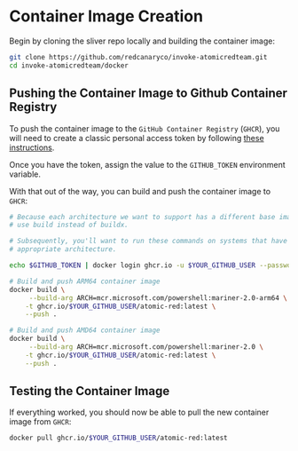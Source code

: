 # Container Image Creation

Begin by cloning the sliver repo locally and building the container image:

```bash
git clone https://github.com/redcanaryco/invoke-atomicredteam.git
cd invoke-atomicredteam/docker
```

## Pushing the Container Image to Github Container Registry

To push the container image to the `GitHub Container Registry` (`GHCR`), you
will need to create a classic personal access token by following
[these instructions](https://docs.github.com/en/packages/working-with-a-github-packages-registry/working-with-the-container-registry).

Once you have the token, assign the value to the `GITHUB_TOKEN` environment variable.

With that out of the way, you can build and push the container image to `GHCR`:

```bash
# Because each architecture we want to support has a different base image
# use build instead of buildx.

# Subsequently, you'll want to run these commands on systems that have the
# appropriate architecture.

echo $GITHUB_TOKEN | docker login ghcr.io -u $YOUR_GITHUB_USER --password-stdin

# Build and push ARM64 container image
docker build \
     --build-arg ARCH=mcr.microsoft.com/powershell:mariner-2.0-arm64 \
    -t ghcr.io/$YOUR_GITHUB_USER/atomic-red:latest \
    --push .

# Build and push AMD64 container image
docker build \
     --build-arg ARCH=mcr.microsoft.com/powershell:mariner-2.0 \
    -t ghcr.io/$YOUR_GITHUB_USER/atomic-red:latest \
    --push .
```

## Testing the Container Image

If everything worked, you should now be able to pull the new container image
from `GHCR`:

```bash
docker pull ghcr.io/$YOUR_GITHUB_USER/atomic-red:latest
```
